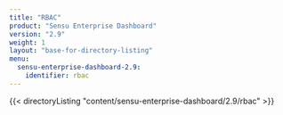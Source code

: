 ```yaml
---
title: "RBAC"
product: "Sensu Enterprise Dashboard"
version: "2.9"
weight: 1
layout: "base-for-directory-listing"
menu:
  sensu-enterprise-dashboard-2.9:
    identifier: rbac
---
```


{{< directoryListing "content/sensu-enterprise-dashboard/2.9/rbac" >}}
